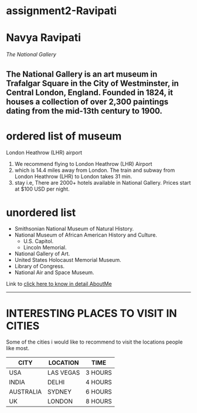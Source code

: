 # assignment2-Ravipati

# Navya Ravipati
###### The National Gallery
The National Gallery is an **art museum** in Trafalgar Square in the City of Westminster, in Central London, England. Founded in 1824, it houses a **collection of over 2,300 paintings** dating from the mid-13th century to 1900.
---

# ordered list of museum
 London Heathrow (LHR) airport
 1. We recommend flying to London Heathrow (LHR) Airport
 2. which is 14.4 miles away from London. The train and subway from London Heathrow (LHR) to London takes 31 min.
 3. stay i.e, There are 2000+ hotels available in National Gallery. Prices start at $100 USD per night.

 # unordered list 
 * Smithsonian National Museum of Natural History.
 * National Museum of African American History and Culture.
    * U.S. Capitol.
    * Lincoln Memorial.
 * National Gallery of Art.
 * United States Holocaust Memorial Museum.
 * Library of Congress.
 * National Air and Space Museum.

 Link to [click here to know in detail AboutMe](AboutMe.md)

---
# INTERESTING PLACES TO VISIT IN CITIES

Some of the cities i would like to recommend to visit the locations people like most. 


|CITY|LOCATION|TIME|
|----|--------|----|
|USA|LAS VEGAS|3 HOURS|
|INDIA|DELHI|4 HOURS|
|AUSTRALIA|SYDNEY|6 HOURS|
|UK|LONDON|8 HOURS|
